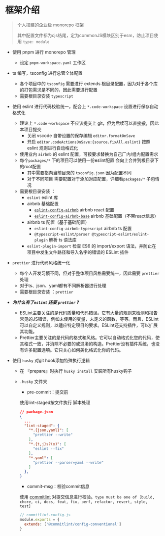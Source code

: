 # 框架介绍

> 个人搭建的企业级 monorepo 框架
>
> 其中配置文件都为cjs结尾，定为commonJS模块区别于esm，防止项目使用 `type: module`

-   使用 pnpm 进行 monorepo 管理
    -   设定 `pnpm-workspace.yaml` 工作区
    
-   ts 编写，tsconfig 进行总管全体配置
    -   各个项目中的 `tsconfig` 需要进行 extends 根目录配置，因为对于各个库的打包需求是不同的，因此需要进行配置
    -   需要根目录安装 `typescript`
    
-   使用 eslint 进行代码校验统一，配合上 `*.code-workspace` 设置进行保存自动格式化
    -   理论上 `*.code-workspace` 不应该提交上 git，但为后续可以直接搬，因此本项目提交
        -   关闭 vscode 自带设置的保存编辑 `editor.formatOnSave`
        -   开启 `editor.codeActionsOnSave:{source.fixAll.eslint}` 按照 eslint 规则进行自动格式化
    -   使用业内 `airbnb` 的 eslint 配置，可按要求替换为自己厂内/组内配置需求
    -   每个`packages/*` 下的项目可以使用一份eslint配置 会向上合并到根目录下的root配置
        -   其中需要指向当前目录的 `tsconfig.json` 因为配置不同
        -   对于不同项目 需要配置对于添加对应配置，详细看`packages/*` 子包情况
    -   需要根目录安装 ：
        -   `eslint` eslint 库
        -   airbnb 基础配置
            -   [`eslint-config-airbnb`](https://www.npmjs.com/package/eslint-config-airbnb) airbnb react 配置
            -   [`eslint-config-airbnb-base`](https://www.npmjs.com/package/eslint-config-airbnb-base) airbnb 基础配置（不带react信息）
        -   airbnb ts 配置（基于基础配置）
            -   `eslint-config-airbnb-typescript` airbnb ts 配置
            -   `@typescript-eslint/parser @typescript-eslint/eslint-plugin` 解析 ts 语法库
        -   `eslint-plugin-import` 检查 ES6 的 import/export 语法，并防止在项目中发生文件路径和导入名字的错误的 ESLint 插件
    
-   `prettier` 进行代码风格统一化
    -   每个人开发习惯不同，但对于整体项目风格需要统一，因此需要 `prettier` 处理
    -   对于ts、json、yaml都有不同解析器进行处理
    -   需要根目录安装 ：`prettier`
    
-   ***为什么有了`eslint` 还要 `prettier` ?***
    -   ESLint主要关注的是代码质量和代码错误。它有大量的规则来检测和报告常见的JS错误，例如未使用的变量，未定义的函数，等等。而且，ESLint可以自定义规则，以适应特定项目的要求。ESLint还支持插件，可以扩展其功能。
    -   Prettier主要关注的是代码的格式和风格。它可以自动格式化您的代码，使其格式一致，并消除不必要的或混淆的构造。Prettier没有插件系统，也没有许多配置选项。它只关心如何美化格式化你的代码。
    
-   使用 `husky` 对git hook添加特殊执行逻辑
    - 在 『prepare』时执行 `husky install` 安装所有husky钩子
    
    - `.husky` 文件夹
    
      -   pre-commit：提交前
    
      使用lint-staged按文件执行 脚本处理
    
      ```json
      // package.json
      {
        ...
        "lint-staged": {
          "*.{json,yaml}": [
            "prettier --write"
          ],
          "*.{t,j}s?(x)": [
            "eslint --fix"
          ],
          "*.yaml": [
            "prettier --parser=yaml --write"
          ]
        },
      }
      ```
    
      -   commit-msg：校验commit信息
    
      使用 [commitlint](https://commitlint.js.org/#/) 对提交信息进行校验。`type must be one of [build, chore, ci, docs, feat, fix, perf, refactor, revert, style, test]`
    
      ```js
      // commitlint.config.js
      module.exports = {
        extends: ['@commitlint/config-conventional']
      }
      ```
    
      
